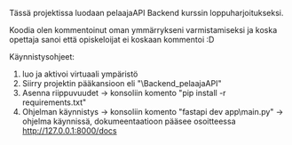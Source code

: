 Tässä projektissa luodaan pelaajaAPI Backend kurssin loppuharjoitukseksi. 

Koodia olen kommentoinut oman ymmärrykseni varmistamiseksi ja koska opettaja sanoi että opiskeloijat ei koskaan kommentoi :D

Käynnistysohjeet:

1. luo ja aktivoi virtuaali ympäristö
2. Siirry projektin pääkansioon eli "\Backend_pelaajaAPI"
3. Asenna riippuvuudet 
    -> konsoliin komento "pip install -r requirements.txt"
4. Ohjelman käynnistys
    -> konsoliin komento  "fastapi dev app\main.py"
    -> ohjelma käynnissä, dokumeentaatioon pääsee osoitteessa http://127.0.0.1:8000/docs